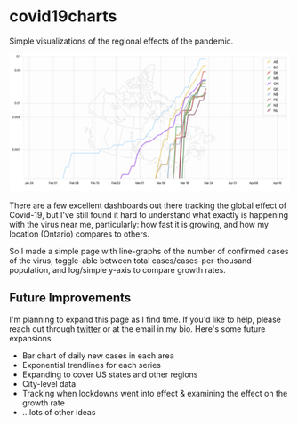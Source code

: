# covid19charts
Simple visualizations of the regional effects of the pandemic.

![alttext](website/img/screenshot.png)

There are a few excellent dashboards out there tracking the global effect of Covid-19, but I've still found it hard to understand what exactly is happening with the virus near me, particularly: how fast it is growing, and how my location (Ontario) compares to others. 

So I made a simple page with line-graphs of the number of confirmed cases of the virus, toggle-able between total cases/cases-per-thousand-population, and log/simple y-axis to compare growth rates.

## Future Improvements

I'm planning to expand this page as I find time. If you'd like to help, please reach out through [twitter](https://twitter.com/c19graphs) or at the email in my bio. Here's some future expansions

- Bar chart of daily new cases in each area
- Exponential trendlines for each series
- Expanding to cover US states and other regions
- City-level data
- Tracking when lockdowns went into effect & examining the effect on the growth rate
- ...lots of other ideas

